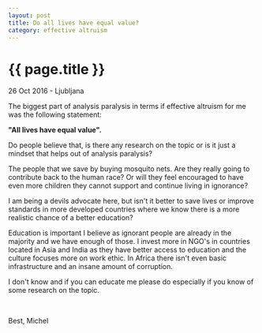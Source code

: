 ```yaml
---
layout: post
title: Do all lives have equal value?
category: effective altruism
---
```


{{ page.title }}
================

<p class="meta">26 Oct 2016 - Ljubljana</p>

The biggest part of analysis paralysis in terms if effective altruism for me was the following statement: 
&nbsp;

**"All lives have equal value".**
&nbsp;

Do people believe that, is there any research on the topic or is it just a mindset that helps out of analysis paralysis?
&nbsp;

The people that we save by buying mosquito nets. 
Are they really going to contribute back to the human race? Or will they feel encouraged to have even more children they cannot support and continue living in ignorance?
&nbsp;

I am being a devils advocate here, but isn't it better to save lives or improve standards in more developed countries where we know there is a more realistic chance of a better education?
&nbsp;

Education is important I believe as ignorant people are already in the majority and we have enough of those. I invest more in NGO's in countries  located in Asia and India as they have better access to education and the culture focuses more on work ethic. In Africa there isn't even basic infrastructure and an insane amount of corruption.
&nbsp;

I don't know and if you can educate me please do especially if you know of some research on the topic.
&nbsp;

&nbsp;

Best, Michel
